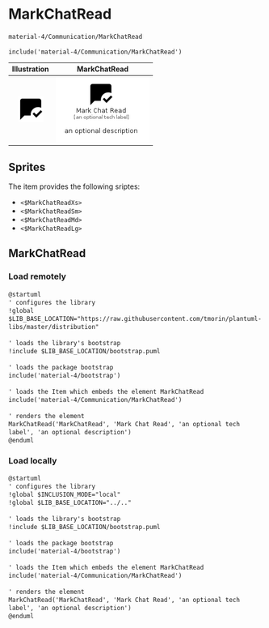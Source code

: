 # MarkChatRead


```text
material-4/Communication/MarkChatRead
```

```text
include('material-4/Communication/MarkChatRead')
```



| Illustration | MarkChatRead |
| :---: | :---: |
| ![illustration for Illustration](../../material-4/Communication/MarkChatRead.png) | ![illustration for MarkChatRead](../../material-4/Communication/MarkChatRead.Local.png) |



## Sprites
The item provides the following sriptes:

- `<$MarkChatReadXs>`
- `<$MarkChatReadSm>`
- `<$MarkChatReadMd>`
- `<$MarkChatReadLg>`





## MarkChatRead

### Load remotely
```plantuml
@startuml
' configures the library
!global $LIB_BASE_LOCATION="https://raw.githubusercontent.com/tmorin/plantuml-libs/master/distribution"

' loads the library's bootstrap
!include $LIB_BASE_LOCATION/bootstrap.puml

' loads the package bootstrap
include('material-4/bootstrap')

' loads the Item which embeds the element MarkChatRead
include('material-4/Communication/MarkChatRead')

' renders the element
MarkChatRead('MarkChatRead', 'Mark Chat Read', 'an optional tech label', 'an optional description')
@enduml
```

### Load locally
```plantuml
@startuml
' configures the library
!global $INCLUSION_MODE="local"
!global $LIB_BASE_LOCATION="../.."

' loads the library's bootstrap
!include $LIB_BASE_LOCATION/bootstrap.puml

' loads the package bootstrap
include('material-4/bootstrap')

' loads the Item which embeds the element MarkChatRead
include('material-4/Communication/MarkChatRead')

' renders the element
MarkChatRead('MarkChatRead', 'Mark Chat Read', 'an optional tech label', 'an optional description')
@enduml
```

